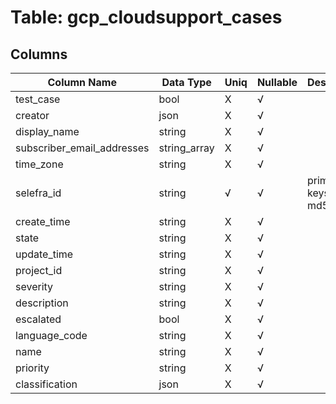# Table: gcp_cloudsupport_cases

## Columns 

|  Column Name   |  Data Type  | Uniq | Nullable | Description | 
|  ----  | ----  | ----  | ----  | ---- | 
| test_case | bool | X | √ |  | 
| creator | json | X | √ |  | 
| display_name | string | X | √ |  | 
| subscriber_email_addresses | string_array | X | √ |  | 
| time_zone | string | X | √ |  | 
| selefra_id | string | √ | √ | primary keys value md5 | 
| create_time | string | X | √ |  | 
| state | string | X | √ |  | 
| update_time | string | X | √ |  | 
| project_id | string | X | √ |  | 
| severity | string | X | √ |  | 
| description | string | X | √ |  | 
| escalated | bool | X | √ |  | 
| language_code | string | X | √ |  | 
| name | string | X | √ |  | 
| priority | string | X | √ |  | 
| classification | json | X | √ |  | 


